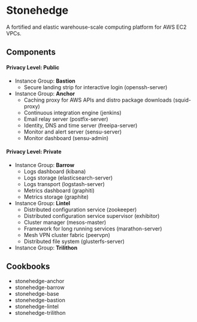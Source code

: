 Stonehedge
==========

A fortified and elastic warehouse-scale computing platform for AWS EC2 VPCs.


Components
----------


#### Privacy Level: Public

  - Instance Group: **Bastion**
    - Secure landing strip for interactive login (openssh-server)
  - Instance Group: **Anchor**
    - Caching proxy for AWS APIs and distro package downloads (squid-proxy)
    - Continuous integration engine (jenkins)
    - Email relay server (postfix-server)
    - Identity, DNS and time server (freeipa-server)
    - Monitor and alert server (sensu-server)
    - Monitor dashboard (sensu-admin)

#### Privacy Level: Private

  - Instance Group: **Barrow**
    - Logs dashboard (kibana)
    - Logs storage (elasticsearch-server)
    - Logs transport (logstash-server)
    - Metrics dashboard (graphiti)
    - Metrics storage (graphite)
  - Instance Group: **Lintel**
    - Distributed configuration service (zookeeper)
    - Distributed configuration service supervisor (exhibitor)
    - Cluster manager (mesos-master)
    - Framework for long running services (marathon-server)
    - Mesh VPN cluster fabric (peervpn)
    - Distributed file system (glusterfs-server)
  - Instance Group: **Trilithon**

Cookbooks
---------
  - stonehedge-anchor
  - stonehedge-barrow
  - stonehedge-base
  - stonehedge-bastion
  - stonehedge-lintel
  - stonehedge-trilithon

